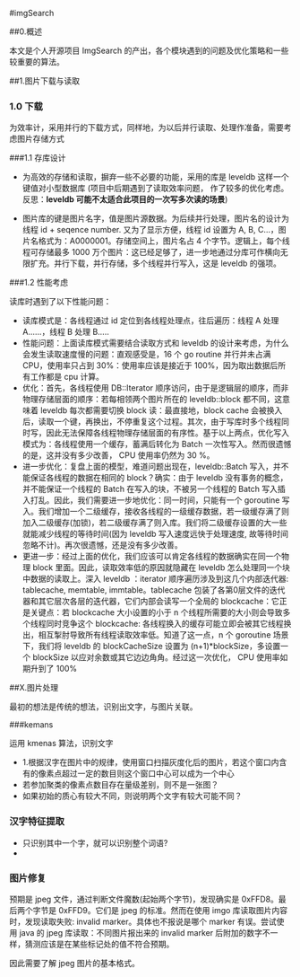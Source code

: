 #imgSearch 

##0.概述

本文是个人开源项目 ImgSearch 的产出，各个模块遇到的问题及优化策略和一些较重要的算法。



##1.图片下载与读取

### 1.0 下载

为效率计，采用并行的下载方式，同样地，为以后并行读取、处理作准备，需要考虑图片存储方式

###1.1 存库设计

- 为高效的存储和读取，摒弃一些不必要的功能，采用的库是 leveldb 这样一个键值对小型数据库 (项目中后期遇到了读取效率问题， 作了较多的优化考虑。反思：**leveldb 可能不太适合此项目的一次写多次读的场景**) 

- 图片库的键是图片名字，值是图片源数据。为后续并行处理，图片名的设计为线程 id + seqence number. 又为了显示方便，线程 id 设置为 A, B, C...，图片名格式为：A0000001。存储空间上，图片名占 4 个字节。逻辑上，每个线程可存储最多 1000 万个图片：这已经足够了，进一步地通过分库可作横向无限扩充。并行下载，并行存储，多个线程并行写入，这是 leveldb 的强项。


###1.2 性能考虑

读库时遇到了以下性能问题：

- 读库模式是：各线程通过 id 定位到各线程处理点，往后遍历：线程 A 处理 A......，线程 B 处理 B.....
- 性能问题：上面读库模式需要结合读取方式和 leveldb 的设计来考虑，为什么会发生读取速度慢的问题：直观感受是，16 个 go routine 并行并未占满 CPU，使用率只占到 30%：使用率应该是接近于 100%，因为取出数据后所有工作都是 cpu 计算。
- 优化：首先，各线程使用 DB::Iterator 顺序访问，由于是逻辑层的顺序，而非物理存储层面的顺序：若每相领两个图片所在的 leveldb::block 都不同，这意味着 leveldb 每次都需要切换 block 读：最直接地，block cache 会被换入后，读取一个键，再换出，不停重复这个过程。其次，由于写库时多个线程同时写，因此无法保障各线程物理存储层面的有序性。基于以上两点，优化写入模式为：各线程使用一个缓存，蓄满后转化为 Batch 一次性写入。然而很遗憾的是，这并没有多少改善， CPU 使用率仍然为 30 %。
- 进一步优化：复盘上面的模型，难道问题出现在，leveldb::Batch 写入，并不能保证各线程的数据在相同的 block？确实：由于 leveldb 没有事务的概念，并不能保证一个线程的 Batch  在写入的块，不被另一个线程的 Batch 写入插入打乱。因此，我们需要进一步地优化：同一时间，只能有一个 goroutine 写入。我们增加一个二级缓存，接收各线程的一级缓存数据，若一级缓存满了则加入二级缓存(加锁)，若二级缓存满了则入库。我们将二级缓存设置的大一些就能减少线程的等待时间(因为 leveldb 写入速度远快于处理速度, 故等待时间忽略不计)。再次很遗憾，还是没有多少改善。
- 更进一步：经过上面的优化，我们应该可以肯定各线程的数据确实在同一个物理 block 里面。因此，读取效率低的原因就隐藏在 leveldb 怎么处理同一个块中数据的读取上。深入 leveldb ：iterator 顺序遍历涉及到这几个内部迭代器: tablecache,  memtable, immtable。tablecache 包装了各第0层文件的迭代器和其它层次各层的迭代器，它们内部会读写一个全局的 blockcache：它正是关键点：若 blockcache 大小设置的小于 n 个线程所需要的大小则会导致多个线程同时竞争这个 blockcache: 各线程换入的缓存可能立即会被其它线程换出，相互掣肘导致所有线程读取效率低。知道了这一点，n 个 goroutine 场景下，我们将 leveldb 的 blockCacheSize 设置为 (n+1)*blockSize，多设置一个 blockSize 以应对余数或其它边边角角。经过这一次优化， CPU 使用率如期升到了 100%

##X.图片处理

最初的想法是传统的想法，识别出文字，与图片关联。

###kemans

运用 kmenas 算法，识别文字

- 1.根据汉字在图片中的规律，使用窗口扫描灰度化后的图片，若这个窗口内含有的像素点超过一定的数目则这个窗口中心可以成为一个中心
- 若参加聚类的像素点数目存在量级差别，则不是一张图？
- 如果初始的质心有较大不同，则说明两个文字有较大可能不同？



### 汉字特征提取

- 只识别其中一个字，就可以识别整个词语?
- ​



### 图片修复

预期是 jpeg 文件，通过判断文件魔数(起始两个字节)，发现确实是 0xFFD8。最后两个字节是 0xFFD9。它们是 jpeg 的标准。然而在使用 imgo 库读取图片内容时，发现读取失败: invalid marker。具体也不报说是哪个 marker  有误。尝试使用 java 的 jpeg 库读取：不同图片报出来的 invalid marker 后附加的数字不一样，猜测应该是在某些标记处的值不符合预期。

因此需要了解 jpeg 图片的基本格式。